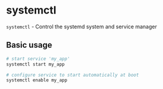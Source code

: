 # systemctl

`systemctl` - Control the systemd system and service manager

## Basic usage
```bash
# start service 'my_app'
systemctl start my_app

# configure service to start automatically at boot
systemctl enable my_app
```
